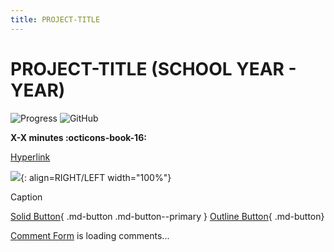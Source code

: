 ```yaml
---
title: PROJECT-TITLE
---
```


# PROJECT-TITLE (SCHOOL YEAR - YEAR)

<!-- Compleation Badge

![progress]()

Done - https://img.shields.io/badge/progress-done!-success?style=flat-square
Pending - https://img.shields.io/badge/progress-pending%20completion-yellow?style=flat-square
Halted - https://img.shields.io/badge/progress-halted-critical?style=flat-square
Constantly Updating - https://img.shields.io/badge/progress-constantly%20updating-informational?style=flat-square
-->

![Progress]()
![GitHub](https://img.shields.io/github/license/Twarner491/Project-Documentation-Site?color=%234051b5&style=flat-square)

**X-X minutes :octicons-book-16:**

[Hyperlink](URl)

![](../images/IMAGEHERE){: align=RIGHT/LEFT width="100%"}
  <figcaption>Caption</figcaption>

[Solid Button](URL){ .md-button .md-button--primary }
[Outline Button](URL){ .md-button}

<!-- begin wwww.htmlcommentbox.com -->
 <div id="HCB_comment_box"><a href="http://www.htmlcommentbox.com">Comment Form</a> is loading comments...</div>
 <link rel="stylesheet" type="text/css" href="https://www.htmlcommentbox.com/static/skins/bootstrap/twitter-bootstrap.css?v=0" />
 <script type="text/javascript" id="hcb"> /*<!--*/ if(!window.hcb_user){hcb_user={};} (function(){var s=document.createElement("script"), l=hcb_user.PAGE || (""+window.location).replace(/'/g,"%27"), h="https://www.htmlcommentbox.com";s.setAttribute("type","text/javascript");s.setAttribute("src", h+"/jread?page="+encodeURIComponent(l).replace("+","%2B")+"&mod=%241%24wq1rdBcg%24rC8CBT1V7ZoWek7B.CC5x."+"&opts=16798&num=10&ts=1634155475586");if (typeof s!="undefined") document.getElementsByTagName("head")[0].appendChild(s);})(); /*-->*/ </script>
<!-- end www.htmlcommentbox.com -->